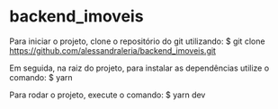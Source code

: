 # backend_imoveis

Para iniciar o projeto, clone o repositório do git utilizando:
$ git clone https://github.com/alessandraleria/backend_imoveis.git

Em seguida, na raiz do projeto, para instalar as dependências utilize o comando:
$ yarn 

Para rodar o projeto, execute o comando:
$ yarn dev